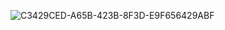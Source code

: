 ![C3429CED-A65B-423B-8F3D-E9F656429ABF](https://github.com/vampaku/vampaku/assets/139192960/f5c7d6f5-dce2-4feb-9f26-e42b09bc085a)



